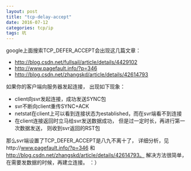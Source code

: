 ```yaml
---
layout: post
title: "tcp-delay-accept"
date: 2016-07-12
categories: tcp/ip
tags: 坑 
---
```


google上面搜索TCP_DEFER_ACCEPT会出现这几篇文章：

 - http://blog.csdn.net/fullsail/article/details/4429102
 - http://www.pagefault.info/?p=346
 - http://blog.csdn.net/zhangskd/article/details/42614793

如果你的客户端向服务器发起连接， 出现如下现象：

 - client向svr发起连接，成功发送SYNC包
 - svr不断向client重传SYNC+ACK
 - netstat在client上可以看到连接状态为established，而在svr端看不到连接
 - 在client连接返回时立马给svr发送数据成功， 但是过一定时长，再进行第一次数据发送， 则收到svr返回的RST包

那么svr端设置了TCP_DEFER_ACCEPT是八九不离十了， 详细分析，见http://www.pagefault.info/?p=346 和 http://blog.csdn.net/zhangskd/article/details/42614793。 解决方法很简单，在需要发数据的时候，再建立连接。 ：）
